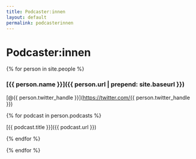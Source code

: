 ```yaml
---
title: Podcaster:innen
layout: default
permalink: podcasterinnen
---
```


# Podcaster:innen

{% for person in site.people %}

### [{{ person.name }}]({{ person.url | prepend: site.baseurl }})

<i class="fa fa-twitter"></i> [@{{ person.twitter_handle }}](https://twitter.com/{{ person.twitter_handle }})

{% for podcast in person.podcasts %}

<i class="fa fa-headphones"></i> [{{ podcast.title }}]({{ podcast.url }}) &nbsp; &nbsp;
<script class="podlove-subscribe-button" src="https://cdn.podlove.org/subscribe-button/javascripts/app.js" data-language="de" data-size="small" data-json-data="podcastData1" data-colors="#FC6E51;green;blue" data-buttonid="1" data-hide="false"></script>

<script>
  window.podcastData1 = {
    "title": "{{ podcast.title }}",
    "feeds": [{"type": "audio", "format": "mp3",
               "url": "{{ podcast.feed_url }}"}]}
</script>

{% endfor %}

{% endfor %}
